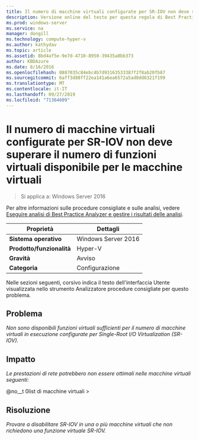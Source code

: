 ```yaml
---
title: Il numero di macchine virtuali configurate per SR-IOV non deve superare il numero di funzioni virtuali disponibile per le macchine virtuali
description: Versione online del testo per questa regola di Best Practices Analyzer.
ms.prod: windows-server
ms.service: na
manager: dongill
ms.technology: compute-hyper-v
ms.author: kathydav
ms.topic: article
ms.assetid: 8bd4af5e-9e7d-4710-8950-39435a8bb373
author: KBDAzure
ms.date: 8/16/2016
ms.openlocfilehash: 0887035c84ebc4b7d93163533387f2f8ab20fb87
ms.sourcegitcommit: 6aff3d88ff22ea141a6ea6572a5ad8dd6321f199
ms.translationtype: MT
ms.contentlocale: it-IT
ms.lasthandoff: 09/27/2019
ms.locfileid: "71364609"
---
```

# <a name="the-number-of-running-virtual-machines-configured-for-sr-iov-should-not-exceed-the-number-of-virtual-functions-available-to-the-virtual-machines"></a>Il numero di macchine virtuali configurate per SR-IOV non deve superare il numero di funzioni virtuali disponibile per le macchine virtuali

>Si applica a: Windows Server 2016

Per altre informazioni sulle procedure consigliate e sulle analisi, vedere [Eseguire analisi di Best Practice Analyzer e gestire i risultati delle analisi](https://go.microsoft.com/fwlink/p/?LinkID=223177).  
  
|Proprietà|Dettagli|  
|-|-|  
|**Sistema operativo**|Windows Server 2016|  
|**Prodotto/funzionalità**|Hyper-V|  
|**Gravità**|Avviso|  
|**Categoria**|Configurazione|  
  
Nelle sezioni seguenti, corsivo indica il testo dell'interfaccia Utente visualizzata nello strumento Analizzatore procedure consigliate per questo problema.  
  
## <a name="issue"></a>Problema  
*Non sono disponibili funzioni virtuali sufficienti per il numero di macchine virtuali in esecuzione configurate per Single-Root I/O Virtualization (SR-IOV).*  
  
## <a name="impact"></a>Impatto  
*Le prestazioni di rete potrebbero non essere ottimali nelle macchine virtuali seguenti:*  
   
@no__t 0list di macchine virtuali >  
  
## <a name="resolution"></a>Risoluzione  
*Provare a disabilitare SR-IOV in una o più macchine virtuali che non richiedono una funzione virtuale SR-IOV.*  
  


